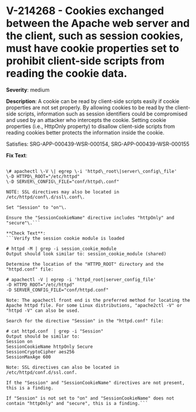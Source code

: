 # V-214268 - Cookies exchanged between the Apache web server and the client, such as session cookies, must have cookie properties set to prohibit client-side scripts from reading the cookie data.

**Severity**: medium

**Description**:
A cookie can be read by client-side scripts easily if cookie properties are not set properly. By allowing cookies to be read by the client-side scripts, information such as session identifiers could be compromised and used by an attacker who intercepts the cookie. Setting cookie properties (i.e., HttpOnly property) to disallow client-side scripts from reading cookies better protects the information inside the cookie.

Satisfies: SRG-APP-000439-WSR-000154, SRG-APP-000439-WSR-000155

**Fix Text**:
```Determine the location of the "HTTPD\_ROOT" directory and the "httpd\.conf" file:

\# apachectl \-V \| egrep \-i 'httpd\_root\|server\_config\_file'
\-D HTTPD\_ROOT="/etc/httpd"
\-D SERVER\_CONFIG\_FILE="conf/httpd\.conf"
 
NOTE: SSL directives may also be located in /etc/httpd/conf\.d/ssl\.conf\.

Set "Session" to "on"\.

Ensure the "SessionCookieName" directive includes "httpOnly" and "secure"\.```

**Check Text**:
```Verify the session cookie module is loaded

# httpd -M | grep -i session_cookie_module
Output should look similar to: session_cookie_module (shared)

Determine the location of the "HTTPD_ROOT" directory and the "httpd.conf" file:

# apachectl -V | egrep -i 'httpd_root|server_config_file'
-D HTTPD_ROOT="/etc/httpd"
-D SERVER_CONFIG_FILE="conf/httpd.conf"

Note: The apachectl front end is the preferred method for locating the Apache httpd file. For some Linux distributions, "apache2ctl -V" or  "httpd -V" can also be used. 

Search for the directive "Session" in the "httpd.conf" file:

# cat httpd.conf  | grep -i "Session"
Output should be similar to: 
Session on
SessionCookieName httpOnly Secure
SessionCryptoCipher aes256
SessionMaxAge 600

Note: SSL directives can also be located in /etc/httpd/conf.d/ssl.conf.

If the "Session" and "SessionCookieName" directives are not present, this is a finding.

If "Session" is not set to "on" and "SessionCookieName" does not contain "httpOnly" and "secure", this is a finding.```
